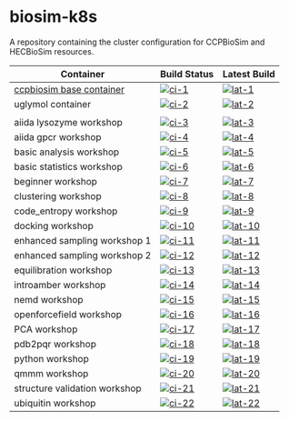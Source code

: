 # biosim-k8s
A repository containing the cluster configuration for CCPBioSim and HECBioSim resources.

| Container                     | Build Status       | Latest Build          |
| ----------------------------- | ------------------ | --------------------- |
| [ccpbiosim base container][ln-1]      | [![ci-1]][cil-1]   | [![lat-1]][latl-1]    |
| uglymol container             | [![ci-2]][cil-2]   | [![lat-2]][latl-2]    |
|                               |                    |                       |
| aiida lysozyme workshop       | [![ci-3]][cil-3]   | [![lat-3]][latl-3]    |
| aiida gpcr workshop           | [![ci-4]][cil-4]   | [![lat-4]][latl-4]    |
| basic analysis workshop       | [![ci-5]][cil-5]   | [![lat-5]][latl-5]    |
| basic statistics workshop     | [![ci-6]][cil-6]   | [![lat-6]][latl-6]    |
| beginner workshop             | [![ci-7]][cil-7]   | [![lat-7]][latl-7]    |
| clustering workshop           | [![ci-8]][cil-8]   | [![lat-8]][latl-8]    |
| code_entropy workshop         | [![ci-9]][cil-9]   | [![lat-9]][latl-9]    |
| docking workshop              | [![ci-10]][cil-10] | [![lat-10]][latl-10]  |
| enhanced sampling workshop 1  | [![ci-11]][cil-11] | [![lat-11]][latl-11]  |
| enhanced sampling workshop 2  | [![ci-12]][cil-12] | [![lat-12]][latl-12]  |
| equilibration workshop        | [![ci-13]][cil-13] | [![lat-13]][latl-13]  |
| introamber workshop           | [![ci-14]][cil-14] | [![lat-14]][latl-14]  |
| nemd workshop                 | [![ci-15]][cil-15] | [![lat-15]][latl-15]  |
| openforcefield workshop       | [![ci-16]][cil-16] | [![lat-16]][latl-16]  |
| PCA workshop                  | [![ci-17]][cil-17] | [![lat-17]][latl-17]  |
| pdb2pqr workshop              | [![ci-18]][cil-18] | [![lat-18]][latl-18]  |
| python workshop               | [![ci-19]][cil-19] | [![lat-19]][latl-19]  |
| qmmm workshop                 | [![ci-20]][cil-20] | [![lat-20]][latl-20]  |
| structure validation workshop | [![ci-21]][cil-21] | [![lat-21]][latl-21]  |
| ubiquitin workshop            | [![ci-22]][cil-22] | [![lat-22]][latl-22]  |

[ln-1]: https://github.com/jimboid/biosim-jupyterhub-base
[ci-1]: https://github.com/jimboid/biosim-jupyterhub-base/actions/workflows/build.yaml/badge.svg?branch=main
[cil-1]: https://github.com/jimboid/biosim-jupyterhub-base/actions/workflows/build.yaml
[lat-1]: https://img.shields.io/badge/dynamic/json?url=https%3A%2F%2Fjimboid.github.io%2Fbiosim-workshops-dash%2Fworkshop.json&query=%24.containers.biosim-jupyterhub-base.latest&labelColor=grey&logo=github&logoColor=white&label=latest&color=purple
[latl-1]: https://github.com/jimboid/biosim-jupyterhub-base/pkgs/container/biosim-jupyterhub-base

[ci-2]: https://github.com/jimboid/biosim-uglymol/actions/workflows/build.yaml/badge.svg?branch=main
[cil-2]: https://github.com/jimboid/biosim-uglymol/actions/workflows/build.yaml
[lat-2]: https://img.shields.io/badge/dynamic/json?url=https%3A%2F%2Fjimboid.github.io%2Fbiosim-workshops-dash%2Fworkshop.json&query=%24.containers.biosim-uglymol.latest&labelColor=grey&logo=github&logoColor=white&label=latest&color=purple
[latl-2]: https://github.com/jimboid/biosim-jupyterhub-base/pkgs/container/biosim-uglymol

[ci-3]: https://github.com/jimboid/biosim-aiida-lysozyme-workshop/actions/workflows/build.yaml/badge.svg?branch=main
[cil-3]: https://github.com/jimboid/biosim-aiida-lysozyme-workshop/actions/workflows/build.yaml
[lat-3]: https://img.shields.io/badge/dynamic/json?url=https%3A%2F%2Fjimboid.github.io%2Fbiosim-workshops-dash%2Fworkshop.json&query=%24.containers.biosim-aiida-lysozyme-workshop.latest&labelColor=grey&logo=github&logoColor=white&label=latest&color=purple
[latl-3]: https://github.com/jimboid/biosim-jupyterhub-base/pkgs/container/biosim-aiida-lysozyme-workshop

[ci-4]: https://github.com/jimboid/biosim-aiida-gpcr-workshop/actions/workflows/build.yaml/badge.svg?branch=main
[cil-4]: https://github.com/jimboid/biosim-aiida-gpcr-workshop/actions/workflows/build.yaml
[lat-4]: https://img.shields.io/badge/dynamic/json?url=https%3A%2F%2Fjimboid.github.io%2Fbiosim-workshops-dash%2Fworkshop.json&query=%24.containers.biosim-aiida-gpcr-workshop.latest&labelColor=grey&logo=github&logoColor=white&label=latest&color=purple
[latl-4]: https://github.com/jimboid/biosim-jupyterhub-base/pkgs/container/biosim-aiida-gpcr-workshop

[ci-5]: https://github.com/jimboid/biosim-basic-analysis-workshop/actions/workflows/build.yaml/badge.svg?branch=main
[cil-5]: https://github.com/jimboid/biosim-basic-analysis-workshop/actions/workflows/build.yaml
[lat-5]: https://img.shields.io/badge/dynamic/json?url=https%3A%2F%2Fjimboid.github.io%2Fbiosim-workshops-dash%2Fworkshop.json&query=%24.containers.biosim-basic-analysis-workshop.latest&labelColor=grey&logo=github&logoColor=white&label=latest&color=purple
[latl-5]: https://github.com/jimboid/biosim-jupyterhub-base/pkgs/container/biosim-basic-analysis-workshop

[ci-6]: https://github.com/jimboid/biosim-basic-statistics-workshop/actions/workflows/build.yaml/badge.svg?branch=main
[cil-6]: https://github.com/jimboid/biosim-basic-statistics-workshop/actions/workflows/build.yaml
[lat-6]: https://img.shields.io/badge/dynamic/json?url=https%3A%2F%2Fjimboid.github.io%2Fbiosim-workshops-dash%2Fworkshop.json&query=%24.containers.biosim-basic-statistics-workshop.latest&labelColor=grey&logo=github&logoColor=white&label=latest&color=purple
[latl-6]: https://github.com/jimboid/biosim-jupyterhub-base/pkgs/container/biosim-basic-statistics-workshop

[ci-7]: https://github.com/jimboid/biosim-beginners-workshop/actions/workflows/build.yaml/badge.svg?branch=main
[cil-7]: https://github.com/jimboid/biosim-beginners-workshop/actions/workflows/build.yaml
[lat-7]: https://img.shields.io/badge/dynamic/json?url=https%3A%2F%2Fjimboid.github.io%2Fbiosim-workshops-dash%2Fworkshop.json&query=%24.containers.biosim-beginners-workshop.latest&labelColor=grey&logo=github&logoColor=white&label=latest&color=purple
[latl-7]: https://github.com/jimboid/biosim-jupyterhub-base/pkgs/container/biosim-beginners-workshop

[ci-8]: https://github.com/jimboid/biosim-clustering-workshop/actions/workflows/build.yaml/badge.svg?branch=main
[cil-8]: https://github.com/jimboid/biosim-clustering-workshop/actions/workflows/build.yaml
[lat-8]: https://img.shields.io/badge/dynamic/json?url=https%3A%2F%2Fjimboid.github.io%2Fbiosim-workshops-dash%2Fworkshop.json&query=%24.containers.biosim-clustering-workshop.latest&labelColor=grey&logo=github&logoColor=white&label=latest&color=purple
[latl-8]: https://github.com/jimboid/biosim-jupyterhub-base/pkgs/container/biosim-clustering-workshop

[ci-9]: https://github.com/jimboid/biosim-codeentropy-workshop/actions/workflows/build.yaml/badge.svg?branch=main
[cil-9]: https://github.com/jimboid/biosim-codeentropy-workshop/actions/workflows/build.yaml
[lat-9]: https://img.shields.io/badge/dynamic/json?url=https%3A%2F%2Fjimboid.github.io%2Fbiosim-workshops-dash%2Fworkshop.json&query=%24.containers.biosim-codeentropy-workshop.latest&labelColor=grey&logo=github&logoColor=white&label=latest&color=purple
[latl-9]: https://github.com/jimboid/biosim-jupyterhub-base/pkgs/container/biosim-codeentropy-workshop

[ci-10]: https://github.com/jimboid/biosim-docking-workshop/actions/workflows/build.yaml/badge.svg?branch=main
[cil-10]: https://github.com/jimboid/biosim-docking-workshop/actions/workflows/build.yaml
[lat-10]: https://img.shields.io/badge/dynamic/json?url=https%3A%2F%2Fjimboid.github.io%2Fbiosim-workshops-dash%2Fworkshop.json&query=%24.containers.biosim-docking-workshop.latest&labelColor=grey&logo=github&logoColor=white&label=latest&color=purple
[latl-10]: https://github.com/jimboid/biosim-jupyterhub-base/pkgs/container/biosim-docking-workshop

[ci-11]: https://github.com/jimboid/biosim-enhanced-sampling-workshop/actions/workflows/build-container1.yaml/badge.svg?branch=main
[cil-11]: https://github.com/jimboid/biosim-enhanced-sampling-workshop/actions/workflows/build.yaml
[lat-11]: https://img.shields.io/badge/dynamic/json?url=https%3A%2F%2Fjimboid.github.io%2Fbiosim-workshops-dash%2Fworkshop.json&query=%24.containers.biosim-enhanced-sampling-workshop-part1.latest&labelColor=grey&logo=github&logoColor=white&label=latest&color=purple
[latl-11]: https://github.com/jimboid/biosim-jupyterhub-base/pkgs/container/biosim-enhanced-sampling-workshop-part1

[ci-12]: https://github.com/jimboid/biosim-enhanced-sampling-workshop/actions/workflows/build-container2.yaml/badge.svg?branch=main
[cil-12]: https://github.com/jimboid/biosim-enhanced-sampling-workshop/actions/workflows/build.yaml
[lat-12]: https://img.shields.io/badge/dynamic/json?url=https%3A%2F%2Fjimboid.github.io%2Fbiosim-workshops-dash%2Fworkshop.json&query=%24.containers.biosim-enhanced-sampling-workshop-part2.latest&labelColor=grey&logo=github&logoColor=white&label=latest&color=purple
[latl-12]: https://github.com/jimboid/biosim-jupyterhub-base/pkgs/container/biosim-enhanced-sampling-workshop-part2

[ci-13]: https://github.com/jimboid/biosim-equilibration-workshop/actions/workflows/build.yaml/badge.svg?branch=main
[cil-13]: https://github.com/jimboid/biosim-equilibration-workshop/actions/workflows/build.yaml
[lat-13]: https://img.shields.io/badge/dynamic/json?url=https%3A%2F%2Fjimboid.github.io%2Fbiosim-workshops-dash%2Fworkshop.json&query=%24.containers.biosim-equilibration-workshop.latest&labelColor=grey&logo=github&logoColor=white&label=latest&color=purple
[latl-13]: https://github.com/jimboid/biosim-jupyterhub-base/pkgs/container/biosim-equilibration-workshop

[ci-14]: https://github.com/jimboid/biosim-introamber-workshop/actions/workflows/build.yaml/badge.svg?branch=main
[cil-14]: https://github.com/jimboid/biosim-introamber-workshop/actions/workflows/build.yaml
[lat-14]: https://img.shields.io/badge/dynamic/json?url=https%3A%2F%2Fjimboid.github.io%2Fbiosim-workshops-dash%2Fworkshop.json&query=%24.containers.biosim-introamber-workshop.latest&labelColor=grey&logo=github&logoColor=white&label=latest&color=purple
[latl-14]: https://github.com/jimboid/biosim-jupyterhub-base/pkgs/container/biosim-introamber-workshop

[ci-15]: https://github.com/jimboid/biosim-nemd-workshop/actions/workflows/build.yaml/badge.svg?branch=main
[cil-15]: https://github.com/jimboid/biosim-nemd-workshop/actions/workflows/build.yaml
[lat-15]: https://img.shields.io/badge/dynamic/json?url=https%3A%2F%2Fjimboid.github.io%2Fbiosim-workshops-dash%2Fworkshop.json&query=%24.containers.biosim-nemd-workshop.latest&labelColor=grey&logo=github&logoColor=white&label=latest&color=purple
[latl-15]: https://github.com/jimboid/biosim-jupyterhub-base/pkgs/container/biosim-nemd-workshop

[ci-16]: https://github.com/jimboid/biosim-openff-workshop/actions/workflows/build.yaml/badge.svg?branch=main
[cil-16]: https://github.com/jimboid/biosim-openff-workshop/actions/workflows/build.yaml
[lat-16]: https://img.shields.io/badge/dynamic/json?url=https%3A%2F%2Fjimboid.github.io%2Fbiosim-workshops-dash%2Fworkshop.json&query=%24.containers.biosim-openff-workshop.latest&labelColor=grey&logo=github&logoColor=white&label=latest&color=purple
[latl-16]: https://github.com/jimboid/biosim-jupyterhub-base/pkgs/container/biosim-openff-workshop

[ci-17]: https://github.com/jimboid/biosim-pca-workshop/actions/workflows/build.yaml/badge.svg?branch=main
[cil-17]: https://github.com/jimboid/biosim-pca-workshop/actions/workflows/build.yaml
[lat-17]: https://img.shields.io/badge/dynamic/json?url=https%3A%2F%2Fjimboid.github.io%2Fbiosim-workshops-dash%2Fworkshop.json&query=%24.containers.biosim-pca-workshop.latest&labelColor=grey&logo=github&logoColor=white&label=latest&color=purple
[latl-17]: https://github.com/jimboid/biosim-jupyterhub-base/pkgs/container/biosim-pca-workshop

[ci-18]: https://github.com/jimboid/biosim-pdb2pqr-workshop/actions/workflows/build.yaml/badge.svg?branch=main
[cil-18]: https://github.com/jimboid/biosim-pdb2pqr-workshop/actions/workflows/build.yaml
[lat-18]: https://img.shields.io/badge/dynamic/json?url=https%3A%2F%2Fjimboid.github.io%2Fbiosim-workshops-dash%2Fworkshop.json&query=%24.containers.biosim-pdb2pqr-workshop.latest&labelColor=grey&logo=github&logoColor=white&label=latest&color=purple
[latl-18]: https://github.com/jimboid/biosim-jupyterhub-base/pkgs/container/biosim-pdb2pqr-workshop

[ci-19]: https://github.com/jimboid/biosim-python-workshop/actions/workflows/build.yaml/badge.svg?branch=main
[cil-19]: https://github.com/jimboid/biosim-python-workshop/actions/workflows/build.yaml
[lat-19]: https://img.shields.io/badge/dynamic/json?url=https%3A%2F%2Fjimboid.github.io%2Fbiosim-workshops-dash%2Fworkshop.json&query=%24.containers.biosim-python-workshop.latest&labelColor=grey&logo=github&logoColor=white&label=latest&color=purple
[latl-19]: https://github.com/jimboid/biosim-jupyterhub-base/pkgs/container/biosim-python-workshop

[ci-20]: https://github.com/jimboid/biosim-qmmm-workshop/actions/workflows/build.yaml/badge.svg?branch=main
[cil-20]: https://github.com/jimboid/biosim-qmmm-workshop/actions/workflows/build.yaml
[lat-20]: https://img.shields.io/badge/dynamic/json?url=https%3A%2F%2Fjimboid.github.io%2Fbiosim-workshops-dash%2Fworkshop.json&query=%24.containers.biosim-qmmm-workshop.latest&labelColor=grey&logo=github&logoColor=white&label=latest&color=purple
[latl-20]: https://github.com/jimboid/biosim-jupyterhub-base/pkgs/container/biosim-qmmm-workshop

[ci-21]: https://github.com/jimboid/biosim-structure-validation-workshop/actions/workflows/build.yaml/badge.svg?branch=main
[cil-21]: https://github.com/jimboid/biosim-structure-validation-workshop/actions/workflows/build.yaml
[lat-21]: https://img.shields.io/badge/dynamic/json?url=https%3A%2F%2Fjimboid.github.io%2Fbiosim-workshops-dash%2Fworkshop.json&query=%24.containers.biosim-structure-validation-workshop.latest&labelColor=grey&logo=github&logoColor=white&label=latest&color=purple
[latl-21]: https://github.com/jimboid/biosim-jupyterhub-base/pkgs/container/biosim-structure-validation-workshop

[ci-22]: https://github.com/jimboid/biosim-ubiquitin-analysis-workshop/actions/workflows/build.yaml/badge.svg?branch=main
[cil-22]: https://github.com/jimboid/biosim-ubiquitin-analysis-workshop/actions/workflows/build.yaml
[lat-22]: https://img.shields.io/badge/dynamic/json?url=https%3A%2F%2Fjimboid.github.io%2Fbiosim-workshops-dash%2Fworkshop.json&query=%24.containers.biosim-ubiquitin-analysis-workshop.latest&labelColor=grey&logo=github&logoColor=white&label=latest&color=purple
[latl-22]: https://github.com/jimboid/biosim-jupyterhub-base/pkgs/container/biosim-ubiquitin-analysis-workshop
